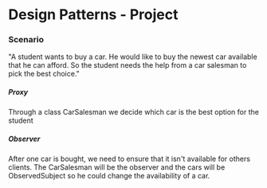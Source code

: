 # Design Patterns - Project
<h3>Scenario</h3>
 "A student wants to buy a car. He would like to buy the newest car available that he can afford.
 So the student needs the help from a car salesman to pick the best choice."
  <h5>Proxy</h5>  
  Through a class CarSalesman we decide which car is the best option for the student
 <h5>Observer</h5> 
 After one car is bought, we need to ensure that it isn't available for others clients.
 The CarSalesman will be the observer and the cars will be ObservedSubject so he could change the availability of a car.


